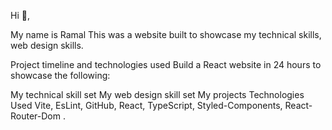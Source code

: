 Hi 👋,


My name is Ramal
This was a website built to showcase my technical skills, web design skills.

Project timeline and technologies used
Build a React website in 24 hours to showcase the following:

My technical skill set
My web design skill set
My projects
Technologies Used
Vite,
EsLint,
GitHub,
React,
TypeScript,
Styled-Components,
React-Router-Dom .
